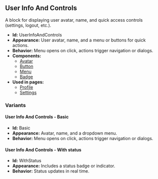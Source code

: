 ## User Info And Controls
A block for displaying user avatar, name, and quick access controls (settings, logout, etc.).
- **Id:** UserInfoAndControls
- **Appearance:** User avatar, name, and a menu or buttons for quick actions.
- **Behavior:** Menu opens on click, actions trigger navigation or dialogs.
- **Components:**
  - [Avatar](../components/Avatar.md)
  - [Button](../components/Button.md)
  - [Menu](../components/Menu.md)
  - [Badge](../components/Badge.md)
- **Used in pages:**
  - [Profile](../pages/Profile.md)
  - [Settings](../pages/Settings.md)
### Variants
#### User Info And Controls - **Basic**
- **Id:** Basic
- **Appearance:** Avatar, name, and a dropdown menu.
- **Behavior:** Menu opens on click, actions trigger navigation or dialogs.
#### User Info And Controls - **With status**
- **Id:** WithStatus
- **Appearance:** Includes a status badge or indicator.
- **Behavior:** Status updates in real time.
